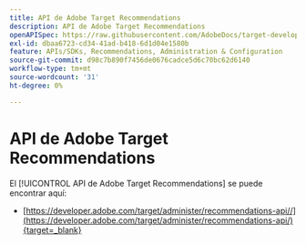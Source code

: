 ```yaml
---
title: API de Adobe Target Recommendations
description: API de Adobe Target Recommendations
openAPISpec: https://raw.githubusercontent.com/AdobeDocs/target-developers/main/src/models-api.json
exl-id: dbaa6723-cd34-41ad-b418-6d1d04e1580b
feature: APIs/SDKs, Recommendations, Administration & Configuration
source-git-commit: d98c7b890f7456de0676cadce5d6c70bc62d6140
workflow-type: tm+mt
source-wordcount: '31'
ht-degree: 0%

---
```


# API de Adobe Target Recommendations

El [!UICONTROL API de Adobe Target Recommendations] se puede encontrar aquí:

* [https://developer.adobe.com/target/administer/recommendations-api//](https://developer.adobe.com/target/administer/recommendations-api/){target=_blank}
